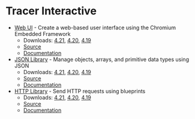 Tracer Interactive
=============

*  [Web UI](http://tracerinteractive.com/plugins/webui) - Create a web-based user interface using the Chromium Embedded Framework
	*  Downloads: [4.21](https://github.com/tracerinteractive/UnrealEngine/releases/download/4.21.0/WebUI-4.21.zip), [4.20](https://github.com/tracerinteractive/UnrealEngine/releases/download/4.20.0/WebUI-4.20.zip), [4.19](https://github.com/tracerinteractive/UnrealEngine/releases/download/4.19.0/WebUI-4.19.zip)
	*  [Source](https://github.com/tracerinteractive/UnrealEngine/tree/4.21/Engine/Plugins/Runtime/WebUI)
	*  [Documentation](http://cdn.tracerinteractive.com/webui/documentation.pdf)
*  [JSON Library](http://tracerinteractive.com/plugins/jsonlibrary) - Manage objects, arrays, and primitive data types using JSON
	*  Downloads: [4.21](https://github.com/tracerinteractive/UnrealEngine/releases/download/4.21.0/JsonLibrary-4.21.zip), [4.20](https://github.com/tracerinteractive/UnrealEngine/releases/download/4.20.0/JsonLibrary-4.20.zip), [4.19](https://github.com/tracerinteractive/UnrealEngine/releases/download/4.19.0/JsonLibrary-4.19.zip)
	*  [Source](https://github.com/tracerinteractive/UnrealEngine/tree/4.21/Engine/Plugins/Messaging/JsonLibrary)
	*  [Documentation](http://cdn.tracerinteractive.com/jsonlibrary/documentation.pdf)
*  [HTTP Library](http://tracerinteractive.com/plugins/httplibrary) - Send HTTP requests using blueprints
	*  Downloads: [4.21](https://github.com/tracerinteractive/UnrealEngine/releases/download/4.21.0/HttpLibrary-4.21.zip), [4.20](https://github.com/tracerinteractive/UnrealEngine/releases/download/4.20.0/HttpLibrary-4.20.zip), [4.19](https://github.com/tracerinteractive/UnrealEngine/releases/download/4.19.0/HttpLibrary-4.19.zip)
	*  [Source](https://github.com/tracerinteractive/UnrealEngine/tree/4.21/Engine/Plugins/Messaging/HttpLibrary)
	*  [Documentation](http://cdn.tracerinteractive.com/httplibrary/documentation.pdf)

